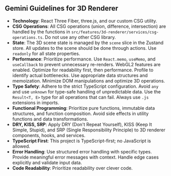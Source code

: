 ## Gemini Guidelines for 3D Renderer

- **Technology**: React Three Fiber, three.js, and our custom CSG utility.
- **CSG Operations**: All CSG operations (union, difference, intersection) are handled by the functions in `src/features/3d-renderer/services/csg-operations.ts`. Do not use any other CSG library.
- **State**: The 3D scene state is managed by the `scene` slice in the Zustand store. All updates to the scene should be done through actions. Use `readonly` for all state properties.
- **Performance**: Prioritize performance. Use `React.memo`, `useMemo`, and `useCallback` to prevent unnecessary re-renders. WebGL2 features are enabled. Optimize for readability first, then performance. Profile to identify actual bottlenecks. Use appropriate data structures and memoization. Minimize DOM manipulations and optimize 3D operations.
- **Type Safety**: Adhere to the strict TypeScript configuration. Avoid `any` and use `unknown` for type-safe handling of unpredictable data. Use the `Result<T, E>` type for all operations that can fail. Always use `.js` extensions in imports.
- **Functional Programming**: Prioritize pure functions, immutable data structures, and function composition. Avoid side effects in utility functions and data transformations.
- **DRY, KISS, SRP**: Apply DRY (Don't Repeat Yourself), KISS (Keep It Simple, Stupid), and SRP (Single Responsibility Principle) to 3D renderer components, hooks, and services.
- **TypeScript First**: This project is TypeScript-first; no JavaScript is allowed.
- **Error Handling**: Use structured error handling with specific types. Provide meaningful error messages with context. Handle edge cases explicitly and validate input data.
- **Code Readability**: Prioritize readability over clever code.
